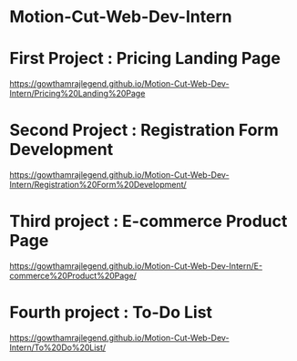 # Motion-Cut-Web-Dev-Intern

# First Project : Pricing Landing Page
https://gowthamrajlegend.github.io/Motion-Cut-Web-Dev-Intern/Pricing%20Landing%20Page

# Second Project : Registration Form Development
https://gowthamrajlegend.github.io/Motion-Cut-Web-Dev-Intern/Registration%20Form%20Development/

# Third project : E-commerce Product Page
https://gowthamrajlegend.github.io/Motion-Cut-Web-Dev-Intern/E-commerce%20Product%20Page/

# Fourth project : To-Do List
https://gowthamrajlegend.github.io/Motion-Cut-Web-Dev-Intern/To%20Do%20List/
